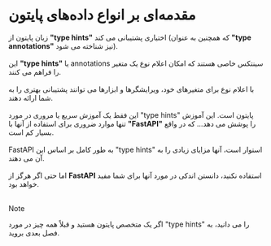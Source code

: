 # مقدمه‌ای بر انواع داده‌های پایتون

زبان پایتون از **"type hints"** اختیاری پشتیبانی می کند (که همچنین به عنوان **"type annotations"** نیز شناخته می شود).<br><br>
این **"type hints"** یا annotations سینتکس خاصی هستند که امکان اعلام نوع یک متغیر را فراهم می کنند.<br><br>
با اعلام نوع برای متغیرهای خود، ویرایشگرها و ابزارها می توانند پشتیبانی بهتری را به شما ارائه دهند.<br><br>
این فقط یک آموزش سریع یا مروری در مورد "type hints" پایتون است. این آموزش تنها موارد ضروری برای استفاده از آنها با **"FastAPI"** را پوشش می دهد... که در واقع بسیار کم است.<br><br>
FastAPI به طور کامل بر اساس این "type hints" استوار است، آنها مزایای زیادی را به آن می دهند.<br><br>
اما حتی اگر هرگز از **FastAPI** استفاده نکنید، دانستن اندکی در مورد آنها برای شما مفید خواهد بود.<br><br>
> [!NOTE]
> اگر یک متخصص پایتون هستید و قبلاً همه چیز در مورد "type hints" را می دانید، به فصل بعدی بروید.